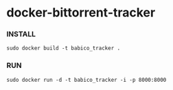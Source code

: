 # docker-bittorrent-tracker

### INSTALL
`sudo docker build -t babico_tracker .`

### RUN
`sudo docker run -d -t babico_tracker -i -p 8000:8000`
